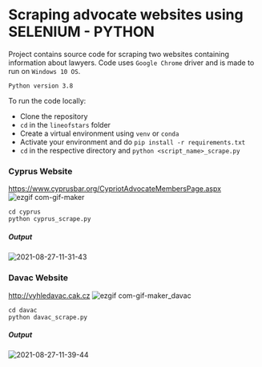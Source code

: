 # Scraping advocate websites using SELENIUM - PYTHON 

Project contains source code for scraping two websites containing information about lawyers. Code uses `Google Chrome` driver and is made to run on `Windows 10 OS`.

`Python version 3.8`

To run the code locally:
- Clone the repository
- `cd` in the `lineofstars` folder 
- Create a virtual environment using `venv` or `conda` 
- Activate your environment and do `pip install -r requirements.txt`
- `cd` in the respective directory and `python <script_name>_scrape.py`

### Cyprus Website
https://www.cyprusbar.org/CypriotAdvocateMembersPage.aspx
![ezgif com-gif-maker](https://user-images.githubusercontent.com/28010398/131078306-c7be099d-9278-4ac4-a1b8-bdff0db278b3.gif)

```
cd cyprus
python cyprus_scrape.py
```
##### Output
![2021-08-27-11-31-43](https://user-images.githubusercontent.com/28010398/131079834-ebcaa3b9-7d77-47fe-9985-46934c240b39.png)


### Davac Website
http://vyhledavac.cak.cz
![ezgif com-gif-maker_davac](https://user-images.githubusercontent.com/28010398/131079241-733da2e8-037d-4184-a528-19f3adfd4f13.gif)

```
cd davac
python davac_scrape.py
```
##### Output
![2021-08-27-11-39-44](https://user-images.githubusercontent.com/28010398/131080892-5f7269c3-5187-4965-9ec4-b424d062ec0f.png)

